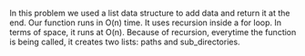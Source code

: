 In this problem we used a list data structure to add data and return it at the end.
Our function runs in O(n) time. It uses recursion inside a for loop.
In terms of space, it runs at O(n). Because of recursion, everytime the function is being called, it creates two lists: paths and sub_directories.
